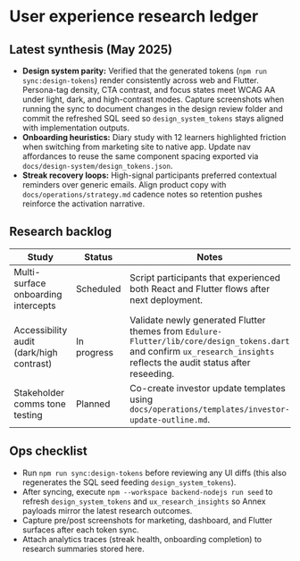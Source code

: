 # User experience research ledger

## Latest synthesis (May 2025)
- **Design system parity:** Verified that the generated tokens (`npm run sync:design-tokens`) render consistently across web and Flutter. Persona-tag density, CTA contrast, and focus states meet WCAG AA under light, dark, and high-contrast modes. Capture screenshots when running the sync to document changes in the design review folder and commit the refreshed SQL seed so `design_system_tokens` stays aligned with implementation outputs.
- **Onboarding heuristics:** Diary study with 12 learners highlighted friction when switching from marketing site to native app. Update nav affordances to reuse the same component spacing exported via `docs/design-system/design_tokens.json`.
- **Streak recovery loops:** High-signal participants preferred contextual reminders over generic emails. Align product copy with `docs/operations/strategy.md` cadence notes so retention pushes reinforce the activation narrative.

## Research backlog
| Study | Status | Notes |
| --- | --- | --- |
| Multi-surface onboarding intercepts | Scheduled | Script participants that experienced both React and Flutter flows after next deployment. |
| Accessibility audit (dark/high contrast) | In progress | Validate newly generated Flutter themes from `Edulure-Flutter/lib/core/design_tokens.dart` and confirm `ux_research_insights` reflects the audit status after reseeding. |
| Stakeholder comms tone testing | Planned | Co-create investor update templates using `docs/operations/templates/investor-update-outline.md`. |

## Ops checklist
- Run `npm run sync:design-tokens` before reviewing any UI diffs (this also regenerates the SQL seed feeding `design_system_tokens`).
- After syncing, execute `npm --workspace backend-nodejs run seed` to refresh `design_system_tokens` and `ux_research_insights` so Annex payloads mirror the latest research outcomes.
- Capture pre/post screenshots for marketing, dashboard, and Flutter surfaces after each token sync.
- Attach analytics traces (streak health, onboarding completion) to research summaries stored here.
